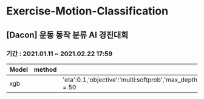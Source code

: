 # Exercise-Motion-Classification
## [Dacon] 운동 동작 분류 AI 경진대회
### 기간 : 2021.01.11 ~ 2021.02.22 17:59

|Model|method|parameters|logloss|submission_name|
|--|--|--|--|--|
|xgb||'eta':0.1,'objective':'multi:softprob','max_depth':3,'eval_metric':'mlogloss','seed':0,'lambda':2,'num_class':61,num_boost_round=100,nfold=5,early_stopping_rounds=100,verbose_eval = 50 |1.05432	|xgb_model|
